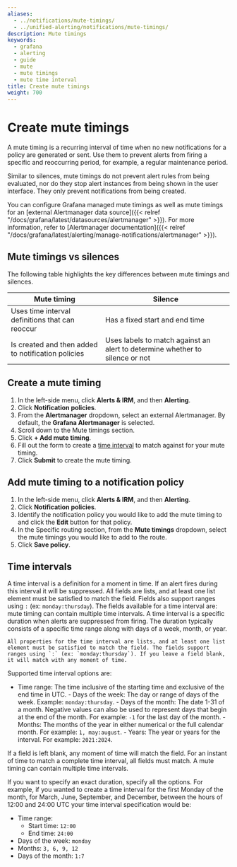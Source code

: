 ```yaml
---
aliases:
  - ../notifications/mute-timings/
  - ../unified-alerting/notifications/mute-timings/
description: Mute timings
keywords:
  - grafana
  - alerting
  - guide
  - mute
  - mute timings
  - mute time interval
title: Create mute timings
weight: 700
---
```


# Create mute timings

A mute timing is a recurring interval of time when no new notifications for a policy are generated or sent. Use them to prevent alerts from firing a specific and reoccurring period, for example, a regular maintenance period.

Similar to silences, mute timings do not prevent alert rules from being evaluated, nor do they stop alert instances from being shown in the user interface. They only prevent notifications from being created.

You can configure Grafana managed mute timings as well as mute timings for an [external Alertmanager data source]({{< relref "/docs/grafana/latest/datasources/alertmanager" >}}). For more information, refer to [Alertmanager documentation]({{< relref "/docs/grafana/latest/alerting/manage-notifications/alertmanager" >}}).

## Mute timings vs silences

The following table highlights the key differences between mute timings and silences.

| Mute timing                                        | Silence                                                                      |
| -------------------------------------------------- | ---------------------------------------------------------------------------- |
| Uses time interval definitions that can reoccur    | Has a fixed start and end time                                               |
| Is created and then added to notification policies | Uses labels to match against an alert to determine whether to silence or not |

## Create a mute timing

1. In the left-side menu, click **Alerts & IRM**, and then **Alerting**.
1. Click **Notification policies**.
1. From the **Alertmanager** dropdown, select an external Alertmanager. By default, the **Grafana Alertmanager** is selected.
1. Scroll down to the Mute timings section.
1. Click **+ Add mute timing**.
1. Fill out the form to create a [time interval](#time-intervals) to match against for your mute timing.
1. Click **Submit** to create the mute timing.

## Add mute timing to a notification policy

1. In the left-side menu, click **Alerts & IRM**, and then **Alerting**.
1. Click **Notification policies**.
1. Identify the notification policy you would like to add the mute timing to and click the **Edit** button for that policy.
1. In the Specific routing section, from the **Mute timings** dropdown, select the mute timings you would like to add to the route.
1. Click **Save policy**.

## Time intervals

A time interval is a definition for a moment in time. If an alert fires during this interval it will be suppressed. All fields are lists, and at least one list element must be satisfied to match the field. Fields also support ranges using `:` (ex: `monday:thursday`). The fields available for a time interval are: mute timing can contain multiple time intervals. A time interval is a specific duration when alerts are suppressed from firing. The duration typically consists of a specific time range along with days of a week, month, or year.

    All properties for the time interval are lists, and at least one list element must be satisfied to match the field. The fields support ranges using `:` (ex: `monday:thursday`). If you leave a field blank, it will match with any moment of time.

Supported time interval options are:

- Time range: The time inclusive of the starting time and exclusive of the end time in UTC. - Days of the week: The day or range of days of the week. Example: `monday:thursday`. - Days of the month: The date 1-31 of a month. Negative values can also be used to represent days that begin at the end of the month. For example: `-1` for the last day of the month. - Months: The months of the year in either numerical or the full calendar month. For example: `1, may:august`. - Years: The year or years for the interval. For example: `2021:2024`.

If a field is left blank, any moment of time will match the field. For an instant of time to match a complete time interval, all fields must match. A mute timing can contain multiple time intervals.

If you want to specify an exact duration, specify all the options. For example, if you wanted to create a time interval for the first Monday of the month, for March, June, September, and December, between the hours of 12:00 and 24:00 UTC your time interval specification would be:

- Time range:
  - Start time: `12:00`
  - End time: `24:00`
- Days of the week: `monday`
- Months: `3, 6, 9, 12`
- Days of the month: `1:7`
